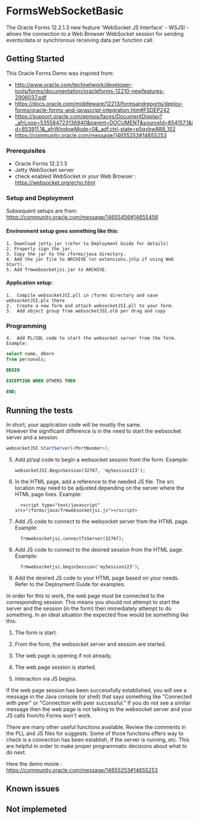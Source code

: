 # FormsWebSocketBasic

The Oracle Forms 12.2.1.3 new feature 'WebSocket JS Interface' - WSJSI - allows the connection to a Web Browser WebSocket session for sending events/data or synchronous receiving data per function call.   

## Getting Started

This Oracle Forms Demo was inspired from: 
- http://www.oracle.com/technetwork/developer-tools/forms/documentation/oracleforms-12210-newfeatures-2906037.pdf
- https://docs.oracle.com/middleware/12213/formsandreports/deploy-forms/oracle-forms-and-javascript-integration.htm#FSDEP242
- https://support.oracle.com/epmos/faces/DocumentDisplay?_afrLoop=535584723136940&parent=DOCUMENT&sourceId=854157.1&id=853911.1&_afrWindowMode=0&_adf.ctrl-state=p5qvbw888_102
- https://community.oracle.com/message/14655253#14655253 

### Prerequisites

- Oracle Forms 12.2.1.3
- Jetty WebSocket server 
- check enabled WebSocket in your Web Browser : https://websocket.org/echo.html 

### Setup and Deployment

Subsequent setups are from: https://community.oracle.com/message/14655456#14655456


#### Environment setup goes something like this:

    1. Download jetty.jar (refer to Deployment Guide for details)
    2. Properly sign the jar.
    3. Copy the jar to the /forms/java directory.
    4. Add the jar file to ARCHIVE (or extensions.jnlp if using Web Start).
    5. Add frmwebsocketjsi.jar to ARCHIVE.

#### Application setup:

    1.  Compile websocketJSI.pll in /forms directory and save websocketJSI.plx there
    2.  Create a new form and attach websocketJSI.pll to your form.
    3.  Add object group from websocketJSI.olb per drag and copy


### Programming

    4.  Add PL/SQL code to start the websocket server from the form. Example:
    



```sql
select name, dborn
from personals;
```
```sql
BEGIN

EXCEPTION WHEN OTHERS THEN
  
END;
```

## Running the tests

In short, your application code will be mostly the same.  
However the significant difference is in the need to start the websocket server and a session.

```js
websocketJSI.StartServer(<PortNunmer>);
```

5.  Add pl/sql code to begin a websocket session from the form.  Example:

 

        websocketJSI.BeginSession(32767, 'mySession123');

 

6.  In the HTML page, add a reference to the needed JS file.  The src location may need to be adjusted depending on the server where the HTML page lives. Example:

 

          <script type="text/javascript" src="/forms/java/frmwebsocketjsi.js"></script>

 

7.  Add JS code to connect to the websocket server from the HTML page.  Example:

 

          frmwebsocketjsi.connectToServer(32767);

 

8.  Add JS code to connect to the desired session from the HTML page.  Example:

 

          frmwebsocketjsi.beginSession('mySession123');

 

9.  Add the desired JS code to your HTML page based on your needs.  Refer to the Deployment Guide for examples.


In order for this to work, the web page must be connected to the corresponding session.  This means you should not attempt to start the server and the session (in the form) then immediately attempt to do something.   In an ideal situation the expected flow would be something like this:

 

1.  The form is start.

2.  From the form, the websocket server and session are started.

3.  The web page is opening if not already.

4.  The web page session is started.

5.  Interaction via JS begins.

 

If the web page session has been successfully established, you will see a message in the Java console (or shell) that says something like "Connected with peer" or "Connection with peer successful."  If you do not see a similar message then the web page is not talking to the websocket server and your JS calls from/to Forms won't work.

 

There are many other useful functions available.  Review the comments in the PLL and JS files for suggests.  Some of those functions offers way to check is a connection has been establish, if the server is running, etc.  This are helpful in order to make proper programmatic decisions about what to do next.

Here the demo movie : https://community.oracle.com/message/14655253#14655253

## Known issues

## Not implemeted


